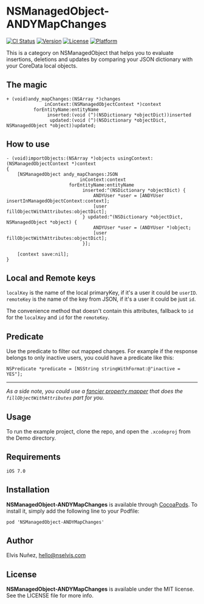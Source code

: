 # NSManagedObject-ANDYMapChanges

[![CI Status](http://img.shields.io/travis/NSElvis/NSManagedObject-ANDYMapChanges.svg?style=flat)](https://travis-ci.org/NSElvis/NSManagedObject-ANDYMapChanges)
[![Version](https://img.shields.io/cocoapods/v/NSManagedObject-ANDYMapChanges.svg?style=flat)](http://cocoadocs.org/docsets/NSManagedObject-ANDYMapChanges)
[![License](https://img.shields.io/cocoapods/l/NSManagedObject-ANDYMapChanges.svg?style=flat)](http://cocoadocs.org/docsets/NSManagedObject-ANDYMapChanges)
[![Platform](https://img.shields.io/cocoapods/p/NSManagedObject-ANDYMapChanges.svg?style=flat)](http://cocoadocs.org/docsets/NSManagedObject-ANDYMapChanges)

This is a category on NSManagedObject that helps you to evaluate insertions, deletions and updates by comparing your JSON dictionary with your CoreData local objects.

## The magic

```objc
+ (void)andy_mapChanges:(NSArray *)changes
              inContext:(NSManagedObjectContext *)context
          forEntityName:entityName
               inserted:(void (^)(NSDictionary *objectDict))inserted
                updated:(void (^)(NSDictionary *objectDict, NSManagedObject *object))updated;
```

## How to use

```objc
- (void)importObjects:(NSArray *)objects usingContext:(NSManagedObjectContext *)context
{
    [NSManagedObject andy_mapChanges:JSON
                           inContext:context
                       forEntityName:entityName
                            inserted:^(NSDictionary *objectDict) {
                                ANDYUser *user = [ANDYUser insertInManagedObjectContext:context];
                                [user fillObjectWithAttributes:objectDict];
                            } updated:^(NSDictionary *objectDict, NSManagedObject *object) {
                                ANDYUser *user = (ANDYUser *)object;
                                [user fillObjectWithAttributes:objectDict];
                            }];

    [context save:nil];
}
```

## Local and Remote keys

`localKey` is the name of the local primaryKey, if it's a user it could be `userID`.
`remoteKey` is the name of the key from JSON, if it's a user it could be just `id`.

The convenience method that doesn't contain this attributes, fallback to `id` for the `localKey` and `id` for the `remoteKey`.

## Predicate

Use the predicate to filter out mapped changes. For example if the response belongs to only inactive users, you could have a predicate like this:

```objc
NSPredicate *predicate = [NSString stringWithFormat:@"inactive = YES"];
```

***

*As a side note, you could use a [fancier property mapper](https://github.com/hyperoslo/NSManagedObject-HYPPropertyMapper/blob/master/README.md) that does the `fillObjectWithAttributes` part for you.*

## Usage

To run the example project, clone the repo, and open the `.xcodeproj` from the Demo directory.

## Requirements

`iOS 7.0`

## Installation

**NSManagedObject-ANDYMapChanges** is available through [CocoaPods](http://cocoapods.org). To install
it, simply add the following line to your Podfile:

`pod 'NSManagedObject-ANDYMapChanges'`

## Author

Elvis Nuñez, hello@nselvis.com

## License

**NSManagedObject-ANDYMapChanges** is available under the MIT license. See the LICENSE file for more info.

